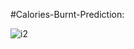 #Calories-Burnt-Prediction:

![i2](https://github.com/user-attachments/assets/6a1e7118-1cc4-47aa-a9d9-358823bd6727)
